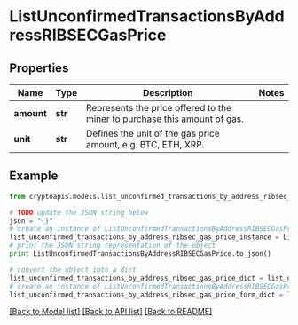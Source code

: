# ListUnconfirmedTransactionsByAddressRIBSECGasPrice


## Properties
Name | Type | Description | Notes
------------ | ------------- | ------------- | -------------
**amount** | **str** | Represents the price offered to the miner to purchase this amount of gas. | 
**unit** | **str** | Defines the unit of the gas price amount, e.g. BTC, ETH, XRP. | 

## Example

```python
from cryptoapis.models.list_unconfirmed_transactions_by_address_ribsec_gas_price import ListUnconfirmedTransactionsByAddressRIBSECGasPrice

# TODO update the JSON string below
json = "{}"
# create an instance of ListUnconfirmedTransactionsByAddressRIBSECGasPrice from a JSON string
list_unconfirmed_transactions_by_address_ribsec_gas_price_instance = ListUnconfirmedTransactionsByAddressRIBSECGasPrice.from_json(json)
# print the JSON string representation of the object
print ListUnconfirmedTransactionsByAddressRIBSECGasPrice.to_json()

# convert the object into a dict
list_unconfirmed_transactions_by_address_ribsec_gas_price_dict = list_unconfirmed_transactions_by_address_ribsec_gas_price_instance.to_dict()
# create an instance of ListUnconfirmedTransactionsByAddressRIBSECGasPrice from a dict
list_unconfirmed_transactions_by_address_ribsec_gas_price_form_dict = list_unconfirmed_transactions_by_address_ribsec_gas_price.from_dict(list_unconfirmed_transactions_by_address_ribsec_gas_price_dict)
```
[[Back to Model list]](../README.md#documentation-for-models) [[Back to API list]](../README.md#documentation-for-api-endpoints) [[Back to README]](../README.md)



